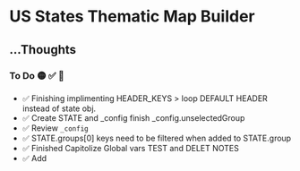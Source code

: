 # US States Thematic Map Builder
...Thoughts
- 

### To Do 🟡 ✅ 🚨
- ✅ Finishing implimenting HEADER_KEYS > loop DEFAULT HEADER instead of state obj.
- ✅ Create STATE and _config finish _config.unselectedGroup
- ✅ Review `_config`
- ✅ STATE.groups[0] keys need to be filtered when added to STATE.group
- ✅ Finished Capitolize Global vars TEST and DELET NOTES
- ✅ Add <script> to html. call preload()
- ✅ REVIEW this README.md > Prune
- ✅ colorcontainer updates
- multi-color gradient: https://chatgpt.com/c/67043849-20dc-8002-808d-8bedcd4e7a70
  - see states_svg at bottom for hardcoded griant guide. 


### Unordered To Do
- 👤 Title & Info box:
  - Title with a lot of letter spacing
- 三 Menu Bar (top right section - consider more room for other icons )
  - Info icon > modal > general info about map / .gif examples.  
- 🗺️ Map Container:
  - Tighten up mobile margins and padding.
  - handling multi group in STATE... kinda need to think about this... see inline notes in add_state_click_event 
  - Add lines and bubble for small states.
  - Add zoom in / out 
    - Handle click drag (browser + Mobile will differ)
- 🎨 Color Selector: 
  - Create select all(remaining)
  - Deselect all: Basic confirm modal
  - Add color: (No sliders this MVP)
    - Group name lable & input
    - Modal w/ 12 colors swatch 
    - Save button
  - Edit color: Add edit button next to (+) button 
    - Modal of list of colors with names
    - click color opens in Add color modal (but with "update" button gray if no change)
- 🎼 Group Tables: 
  - Adding sort. 
  - Style
  - ? HOw do we handle if a state is in multiple groups? 
- 🖥️ Browser:
  - Find USA country icon outline .png for icon (put something fun inside... sparkle?)
  - Create browser tab icon & Review Tab Title still matches.   
- ✨ Misc. Enhancements / Refactor
  -  INFO on HOVER: 🤔 Need to consider All three containers map, colors, tables...  
    - show selected color's group name.
    - show state name
    - shows edit buttons details. 
    - show header full name sqm = "Total Square Miles"

### Misc... MVP
- Add a number count column, that can be reversed so that the states that show up are added to the top NOT bottom. 

### 🟡 MVP - Group Map Builder
- Clean Framework: resizing, framing, zooming, transitions, hovers.
- Title Info button(top right): Modal with content/directions/examples/links etc...
- Lists (Groups) Section(s):
- Post: 
  - Copy/Paste into `posts/blog/states1` 
  - Add a Substack subscribe box at bottom with message about "Subscribe to... for more updates and more interactive data, games and other web apps. Also, I create and write about open-source Software Development."


### MVP - Download .csv (or .xml/google sheet) & Png & Svg
- Create new folder `states2`
- Move detailed notes 👇... to Unordered 👆 and simplify MPV outline.
  - Add color: 
    - hash value with 3x sliders for "custom"

三 Menu Bar (top right section)
  - Info icon > modal > general info about map / .gif examples.  
  - Menu icon > modal > buttons (Handle show hide) *See polygons
  - Add "Upload Map" button  
  - Add "Download Map" Button
  - Create 🛠️ Dev tests bottom section & Add hardcoded maps to upload


### MVP - Heat Map
- Create new folder `states?`
- Move detailed notes 👇... to Unordered 👆 and simplify MPV outline.


### MVP (Blog Post) - Adding AI
- Create new folder `states2`
- Move detailed notes 👇... to Unordered 👆 and simplify MPV outline.

- Theme: Thematic Map Generator with AI
- Various Changes
  - Let's remove less static things from `statesData`. like population/GDP can change. better to let AI answer that. 

### MVP (Blog Post) - Adding Authentication and DB
